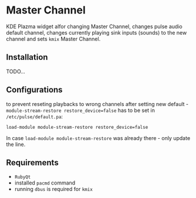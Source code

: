 # Master Channel

KDE Plazma widget alfor changing Master Channel, changes pulse audio
default channel, changes currently playing sink inputs (sounds) to the
new channel and sets `kmix` Master Channel.

## Installation

TODO...

## Configurations

to prevent reseting playbacks to wrong channels after setting new
default - `module-stream-restore restore_device=false` has to be set in
`/etc/pulse/default.pa`:

    load-module module-stream-restore restore_device=false

In case `load-module module-stream-restore` was already there - only
update the line.

## Requirements

- `RubyQt`
- installed `pacmd` command
- running `dbus` is required for `kmix`
